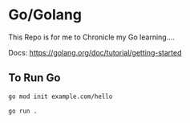 # Go/Golang

This Repo is for me to Chronicle my Go learning....

Docs: https://golang.org/doc/tutorial/getting-started

## To Run Go

```sh
go mod init example.com/hello

go run .
```
